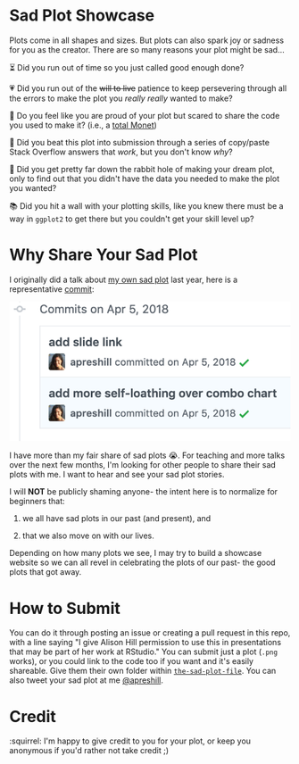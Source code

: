 # Sad Plot Showcase

Plots come in all shapes and sizes. But plots can also spark joy or sadness for you as the creator. There are so many reasons your plot might be sad...

:hourglass_flowing_sand: Did you run out of time so you just called good enough done? 

:heartpulse: Did you run out of the ~~will to live~~ patience to keep persevering through all the errors to make the plot you *really* *really* wanted to make?

:mag_right: Do you feel like you are proud of your plot but scared to share the code you used to make it? (i.e., a [total Monet](https://www.urbandictionary.com/define.php?term=Total%20Monet))

:hammer: Did you beat this plot into submission through a series of copy/paste Stack Overflow answers that *work*, but you don't know *why*?

:rabbit: Did you get pretty far down the rabbit hole of making your dream plot, only to find out that you didn't have the data you needed to make the plot you wanted?

:books: Did you hit a wall with your plotting skills, like you knew there must be a way in `ggplot2` to get there but you couldn't get your skill level up?

# Why Share Your Sad Plot

I originally did a talk about [my own sad plot](https://apreshill.github.io/ohsu-biodatavis/slides.html#1) last year, here is a representative [commit](https://github.com/apreshill/ohsu-biodatavis/commit/7a0e1b80248b30d1b5fc62ecf6c0cb2d839ecbdb):

![](images/loathing-commit.png)

I have more than my fair share of sad plots :sob:. For teaching and more talks over the next few months, I'm looking for other people to share their sad plots with me. I want to hear and see your sad plot stories.

I will **NOT** be publicly shaming anyone- the intent here is to normalize for beginners that:

1. we all have sad plots in our past (and present), and 

1. that we also move on with our lives. 

Depending on how many plots we see, I may try to build a showcase website so we can all revel in celebrating the plots of our past- the good plots that got away.

# How to Submit

You can do it through posting an issue or creating a pull request in this repo, with a line saying "I give Alison Hill permission to use this in presentations that may be part of her work at RStudio." You can submit just a plot (`.png` works), or you could link to the code too if you want and it's easily shareable. Give them their own folder within [`the-sad-plot-file`](https://github.com/apreshill/sad-plot-showcase/tree/master/the-sad-plot-file). You can also tweet your sad plot at me [@apreshill](https://twitter.com/apreshill).

# Credit

:squirrel: I'm happy to give credit to you for your plot, or keep you anonymous if you'd rather not take credit ;)
